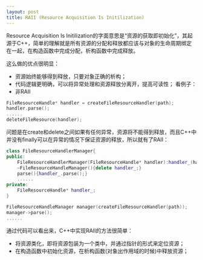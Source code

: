 ```yaml
---
layout: post
title: RAII (Resource Acquisition Is Initilization)
---
```

Resource Acquisition Is Initilization的字面意思是“资源的获取即初始化”，其起源于C++，简单的理解就是所有资源的分配和释放都应该与对象的生命周期绑定在一起，在构造函数中完成分配，析构函数中完成释放。

这么做的优点很明显：
* 资源始终能够得到释放，只要对象正确的析构；
* 代码逻辑更明确，可以将异常处理和资源释放分离开，提高可读性；
看例子：
* 非RAII
```C++
FileResourceHandle* handler = createFileResourceHandler(path);
handler.parse();
......
deleteFileResource(handler);
```
问题是在create和delete之间如果有任何异常，资源将不能得到释放，而且C++中并没有finally可以在异常的情况下保证资源的释放，所以就有了RAII：

```C++
class FileResourceHandlerManager{
public:
	FileResourceHandlerManager(FileResourceHandle* handler):handler_(handler){}
	~FileResourceHandleManager(){delete handler_;}
	parse(){handler_.parse();}
	......
private:
	FileResourceHandle* handler_;
}

FileResourceHandleManager manager(createFileResourceHandler(path));
manager->parse();
......
```
通过代码可以看出来，C++中实现RAII的方法很简单：
* 将资源类化，即将资源包装为一个类中，并通过指针的形式来定位资源；
* 在构造函数中初始化资源，在析构函数(对象出作用域的时候)中释放资源；
